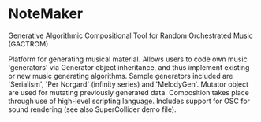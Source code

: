 # NoteMaker
Generative Algorithmic Compositional Tool for Random Orchestrated Music (GACTROM)
 
Platform for generating musical material. Allows users to code own music 'generators' via Generator object inheritance, and thus implement existing or new music generating algorithms. Sample generators included are 'Serialism', 'Per Norgard' (infinity series) and 'MelodyGen'. Mutator object are used for mutating previously generated data. Composition takes place through use of high-level scripting language. Includes support for OSC for sound rendering (see also SuperCollider demo file).
